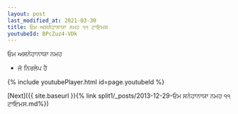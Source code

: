 ```yaml
---
layout: post
last_modified_at: 2021-03-30
title: ਓਮ ਅਸਨੇਹਾਨਾਯਾ ਨਮਹ ੧੧ ਟਾਇਮਸ
youtubeId: BPcZuz4-VDk
---
```

 
 
 ਓਮ ਅਸਨੇਹਾਨਾਯਾ ਨਮਹ  
 
 -  ਜੋ ਨਿਰਲੇਪ ਹੈ 
 
  
 
  
 
 
 
 
 
 


{% include youtubePlayer.html id=page.youtubeId %}
 
[Next]({{ site.baseurl }}{% link  split1/_posts/2013-12-29-ਓਮ ਸਨੇਹਾਨਾਯਾ ਨਮਹ ੧੧ ਟਾਇਮਸ.md%})
 
